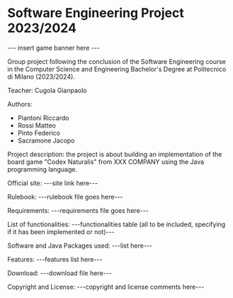 # Software Engineering Project 2023/2024

--- insert game banner here ---

Group project following the conclusion of the Software Engineering course in the Computer Science and Engineering Bachelor's Degree at Politecnico di Milano (2023/2024).

Teacher: Cugola Gianpaolo

Authors: 
- Piantoni Riccardo
- Rossi Matteo
- Pinto Federico
- Sacramone Jacopo

Project description: the project is about building an implementation of the board game "Codex Naturalis" from XXX COMPANY using the Java programming language.

Official site: ---site link here---

Rulebook: ---rulebook file goes here---

Requirements: ---requirements file goes here---

List of functionalities:
---functionalities table (all to be included, specifying if it has been implemented or not)---

Software and Java Packages used:
---list here---

Features:
---features list here---

Download:
---download file here---

Copyright and License:
---copyright and license comments here---
